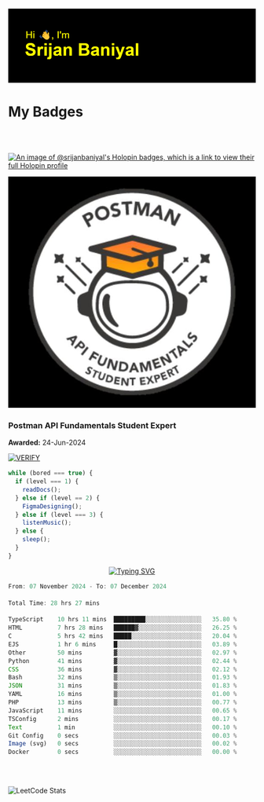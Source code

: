 ![Header](./header.png)

# My Badges

<Br />
<Br />

[![An image of @srijanbaniyal's Holopin badges, which is a link to view their full Holopin profile](https://holopin.me/srijanbaniyal)](https://holopin.io/@srijanbaniyal)

[![Postman API Fundamentals Student Expert](/Postman.jpeg)](https://api.badgr.io/public/assertions/r9BLLy0oTfKJBbkGuDI1zA)

### Postman API Fundamentals Student Expert

**Awarded:** 24-Jun-2024

[![VERIFY](https://img.shields.io/badge/VERIFY-blue)](https://badgecheck.io?url=https%3A%2F%2Fapi.badgr.io%2Fpublic%2Fassertions%2Fr9BLLy0oTfKJBbkGuDI1zA)

```javascript
while (bored === true) {
  if (level === 1) {
    readDocs();
  } else if (level == 2) {
    FigmaDesigning();
  } else if (level === 3) {
    listenMusic();
  } else {
    sleep();
  }
}
```

<p align="center">
  <a href="https://git.io/typing-svg"><img src="https://readme-typing-svg.demolab.com?font=Tilt+Prism&size=30&pause=1000&color=0FF75B&center=true&vCenter=true&width=800&height=80&lines=Time+spent+on+various+Programming+languages" alt="Typing SVG" /></a>
</p>

<!--START_SECTION:waka-->

```TypeScript
From: 07 November 2024 - To: 07 December 2024

Total Time: 28 hrs 27 mins

TypeScript    10 hrs 11 mins  █████████░░░░░░░░░░░░░░░░   35.80 %
HTML          7 hrs 28 mins   ██████▓░░░░░░░░░░░░░░░░░░   26.25 %
C             5 hrs 42 mins   █████░░░░░░░░░░░░░░░░░░░░   20.04 %
EJS           1 hr 6 mins     █░░░░░░░░░░░░░░░░░░░░░░░░   03.89 %
Other         50 mins         ▓░░░░░░░░░░░░░░░░░░░░░░░░   02.97 %
Python        41 mins         ▓░░░░░░░░░░░░░░░░░░░░░░░░   02.44 %
CSS           36 mins         ▓░░░░░░░░░░░░░░░░░░░░░░░░   02.12 %
Bash          32 mins         ▒░░░░░░░░░░░░░░░░░░░░░░░░   01.93 %
JSON          31 mins         ▒░░░░░░░░░░░░░░░░░░░░░░░░   01.83 %
YAML          16 mins         ▒░░░░░░░░░░░░░░░░░░░░░░░░   01.00 %
PHP           13 mins         ▒░░░░░░░░░░░░░░░░░░░░░░░░   00.77 %
JavaScript    11 mins         ░░░░░░░░░░░░░░░░░░░░░░░░░   00.65 %
TSConfig      2 mins          ░░░░░░░░░░░░░░░░░░░░░░░░░   00.17 %
Text          1 min           ░░░░░░░░░░░░░░░░░░░░░░░░░   00.10 %
Git Config    0 secs          ░░░░░░░░░░░░░░░░░░░░░░░░░   00.03 %
Image (svg)   0 secs          ░░░░░░░░░░░░░░░░░░░░░░░░░   00.02 %
Docker        0 secs          ░░░░░░░░░░░░░░░░░░░░░░░░░   00.00 %
```

<!--END_SECTION:waka-->

<Br />
<Br />

![LeetCode Stats](https://leetcard.jacoblin.cool/Srijan-Baniyal?theme=dark&font=Rasa&ext=contest)

